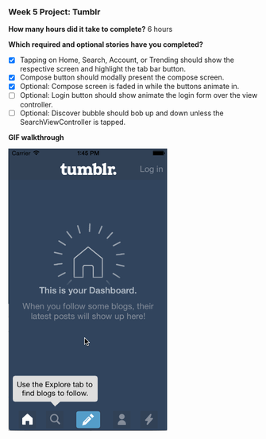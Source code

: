 ### Week 5 Project: Tumblr


**How many hours did it take to complete?**
6 hours


**Which required and optional stories have you completed?**
- [x] Tapping on Home, Search, Account, or Trending should show the respective screen and highlight the tab bar button.
- [x] Compose button should modally present the compose screen.
- [x] Optional: Compose screen is faded in while the buttons animate in.
- [ ] Optional: Login button should show animate the login form over the view controller.
- [ ] Optional: Discover bubble should bob up and down unless the SearchViewController is tapped.

**GIF walkthrough**

![Walkthrough](/week5-tumblr.gif)

